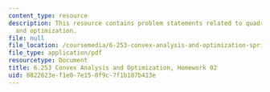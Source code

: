 ```yaml
---
content_type: resource
description: This resource contains problem statements related to quadratic program
  and optimization.
file: null
file_location: /coursemedia/6-253-convex-analysis-and-optimization-spring-2012/8822623ef1e07e150f9c7f1b187b413e_MIT6_253S12_hw02.pdf
file_type: application/pdf
resourcetype: Document
title: 6.253 Convex Analysis and Optimization, Homework 02
uid: 8822623e-f1e0-7e15-0f9c-7f1b187b413e
---
```

